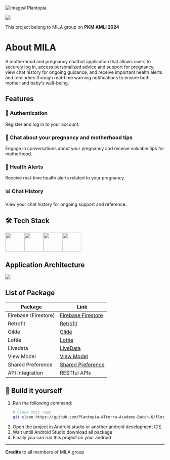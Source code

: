 ![image](https://github.com/user-attachments/assets/3a38c36c-b25e-4895-a13f-c30d2c396310)# Plantopia

<img src= "https://ibb.co.com/m4n1pHB" >

This project belong to MILA group on
**PKM AMLI 2024**

# About MILA

A motherhood and pregnancy chatbot application that allows users to securely log in, access personalized advice and support for pregnancy, view chat history for ongoing guidance, and receive important health alerts and reminders through real-time warning notifications to ensure both mother and baby's well-being.
## Features

### 🔐 Authentication
Register and log in to your account.

### 💬 Chat about your pregnancy and motherhood tips
Engage in conversations about your pregnancy and receive valuable tips for motherhood.

### 🏥 Health Alerts
Receive real-time health alerts related to your pregnancy.

### 📊 Chat History
View your chat history for ongoing support and reference.

## 🛠️ Tech Stack
<img src= "https://www.google.com/url?sa=i&url=https%3A%2F%2Fen.m.wikipedia.org%2Fwiki%2FFile%3AKotlin-logo.png&psig=AOvVaw3OMb85b2II2Adz9t4g4WJz&ust=1728896356541000&source=images&cd=vfe&opi=89978449&ved=0CBEQjRxqFwoTCJDS6Pr-iokDFQAAAAAdAAAAABAE" height= 60><img src= "https://www.google.com/url?sa=i&url=https%3A%2F%2Fproandroiddev.com%2Ffirebase-android-series-firestore-17e8951c574e&psig=AOvVaw3btV-qcltro4klR6fX7l8z&ust=1728896404520000&source=images&cd=vfe&opi=89978449&ved=0CBQQjRxqFwoTCNiCiZL_iokDFQAAAAAdAAAAABAf" height= 60 ><img src= "https://www.google.com/url?sa=i&url=https%3A%2F%2Fid.wikipedia.org%2Fwiki%2FBerkas%3AAndroid_Studio_icon_%25282023%2529.svg&psig=AOvVaw0aiml9dUaAqayhb3YNX11C&ust=1728896444886000&source=images&cd=vfe&opi=89978449&ved=0CBQQjRxqFwoTCICGkKX_iokDFQAAAAAdAAAAABAE" height= 60 ><img src= "https://www.svgrepo.com/show/354202/postman-icon.svg" height= 60 >

## Application Architecture
<img src= "https://ibb.co.com/c2wjX96" >

## List of Package

| Package                             | Link                                                   |
|-------------------------------------|-----------------------------------------------------------|
| Firebase (Firestore)                         | [Firebase Firestore](https://firebase.google.com/docs/firestore?hl=id)                          |
| Retrofit                      | [Retrofit](https://square.github.io/retrofit/)                                                      |
| Gilde                          | [Glide](https://github.com/bumptech/glide)                                          |
| Lottie                    | [Lottie](https://github.com/airbnb/lottie-android)             |
| Livedata                          | [LiveData](https://developer.android.com/topic/libraries/architecture/livedata?hl=id)                       |
| View Model                           | [View Model](https://developer.android.com/topic/libraries/architecture/viewmodel)               |
| Shared Preference                         | [Shared Preference](https://developer.android.com/training/data-storage/shared-preferences) |
| API Integration                     | RESTful APIs                                              |


## :hammer: Build it yourself
1. Run the following command:
   ```bash
   # Clone this repo
   git clone https://github.com/Plantopia-Alterra-Academy-Batch-6/flutter-capstone-km-alterra-batch-6.git](https://github.com/Dafa15/MILA.git
   
2. Open the project in Android studio or another android development IDE.
3. Wait untill Android Studio download all package
4. Finally you can run this project on your android

***
**Credits** to all members of MILA group



